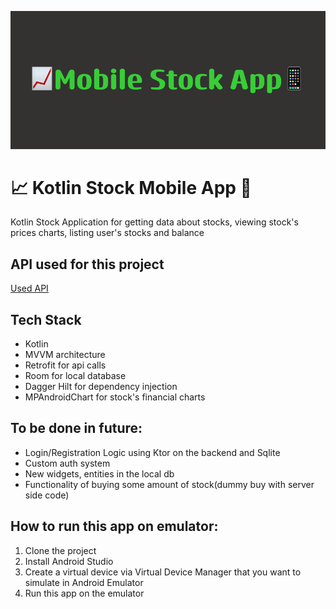 !["Stock Mobile Logo"](images/readmeLogo.png)
# 📈 Kotlin Stock Mobile App 📱

Kotlin Stock Application for getting data about stocks, viewing stock's prices charts, listing user's stocks and balance

## API used for this project
[Used API](https://www.alphavantage.co/)

## Tech Stack
* Kotlin
* MVVM architecture
* Retrofit for api calls
* Room for local database
* Dagger Hilt for dependency injection
* MPAndroidChart for stock's financial charts

## To be done in future: 
* Login/Registration Logic using Ktor on the backend and Sqlite
* Custom auth system
* New widgets, entities in the local db
* Functionality of buying some amount of stock(dummy buy with server side code)

## How to run this app on emulator:
1. Clone the project
2. Install Android Studio
3. Create a virtual device via Virtual Device Manager that you want to simulate in Android Emulator
4. Run this app on the emulator